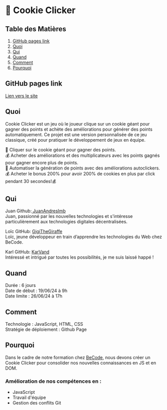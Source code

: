 # 🍪 Cookie Clicker   
    
## Table des Matières    
    
1. [GitHub pages link](#github-pages-link)    
2. [Quoi](#quoi)    
3. [Qui](#qui)    
4. [Quand](#quand)    
5. [Comment](#comment)    
6. [Pourquoi](#pourquoi)    
    
## GitHub pages link    
     
[Lien vers le site](https://gigithegiraffe.github.io/CookieClicker/)     
    
## Quoi    
    
Cookie Clicker est un jeu où le joueur clique sur un cookie géant pour gagner des points et achète des améliorations pour générer des points automatiquement. Ce projet est une version personnalisée de ce jeu classique, créé pour pratiquer le développement de jeux en équipe.     

🍪 Cliquer sur le cookie géant pour gagner des points.     
💰 Acheter des améliorations et des multiplicateurs avec les points gagnés pour gagner encore plus de points.    
🤖 Automatiser la génération de points avec des améliorations autoclickers.     
💰 Acheter le bonus 200% pour avoir 200% de cookies en plus par click pendant 30 secondes!💰     
     
## Qui

Juan Github:[ JuanAndresImb](https://github.com/JuanAndresImb)      
Juan, passionné par les nouvelles technologies et s'intéresse       particulièrement aux technologies digitales décentralisées.     

Loïc GitHub: [GigiTheGiraffe](https://github.com/GigiTheGiraffe)        
Loïc, jeune développeur en train d’apprendre les technologies du Web chez BeCode.     

Karl GitHub: [KarVand](https://github.com/KarlVand)       
Intéressé et intrigué par toutes les possibilités, je me suis laissé happé !        

## Quand      

Durée : 6 jours       
Date de début : 19/06/24 à 9h       
Date limite : 26/06/24 à 17h        

## Comment          

Technologie : JavaScript, HTML, CSS       
Stratégie de déploiement : Github Page        

## Pourquoi         

Dans le cadre de notre formation chez [BeCode](https://becode.org/fr/), nous devons créer un Cookie Clicker pour consolider nos nouvelles connaissances en JS et en DOM.          

### Amélioration de nos compétences en :          
- JavaScript          
- Travail d'équipe          
- Gestion des conflits Git          